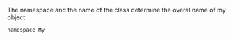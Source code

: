 The namespace and the name of the class determine the overal name of my object. 

```
namespace My
```